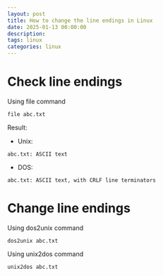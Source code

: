 ```yaml
---
layout: post
title: How to change the line endings in Linux
date: 2025-01-13 00:00:00
description:
tags: linux
categories: linux
---
```


# Check line endings 

Using file command
```shell
file abc.txt
```

Result:

- Unix:

```shell
abc.txt: ASCII text
```

- DOS:

```shell
abc.txt: ASCII text, with CRLF line terminators
```

# Change line endings

Using dos2unix command
```shell
dos2unix abc.txt
```

Using unix2dos command
```shell
unix2dos abc.txt
```

